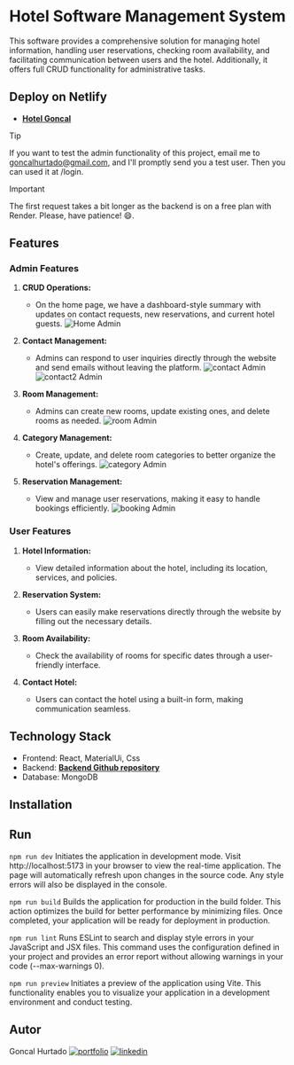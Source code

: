# Hotel Software Management System

This software provides a comprehensive solution for managing hotel information, handling user reservations, checking room availability, and facilitating communication between users and the hotel. Additionally, it offers full CRUD functionality for administrative tasks.

## Deploy on Netlify
* [**Hotel Goncal**](https://hotel-goncal.netlify.app/)

> [!TIP]
> If you want to test the admin functionality of this project, email me to goncalhurtado@gmail.com, and I'll promptly send you a test user. Then you can used it at /login.

> [!IMPORTANT]  
> The first request takes a bit longer as the backend is on a free plan with Render. Please, have patience! 😄.

## Features

### Admin Features

1. **CRUD Operations:**
   - On the home page, we have a dashboard-style summary with updates on contact requests, new reservations, and current hotel guests.
 ![Home Admin](https://res.cloudinary.com/dr2iqnauy/image/upload/v1705009913/hotel-software/github/homeadmin_v5vq9j.png)

2. **Contact Management:**
   - Admins can respond to user inquiries directly through the website and send emails without leaving the platform.
  ![contact Admin](https://res.cloudinary.com/dr2iqnauy/image/upload/v1705010033/hotel-software/github/contact1_bqbarh.png)
  ![contact2 Admin](https://res.cloudinary.com/dr2iqnauy/image/upload/v1705010078/hotel-software/github/contact2_fg49yh.png)

3. **Room Management:**
   - Admins can create new rooms, update existing ones, and delete rooms as needed.
![room Admin](https://res.cloudinary.com/dr2iqnauy/image/upload/v1705010223/hotel-software/github/rooms_zmajsz.png)

4. **Category Management:**
   - Create, update, and delete room categories to better organize the hotel's offerings.
  ![category Admin](https://res.cloudinary.com/dr2iqnauy/image/upload/v1705010165/hotel-software/github/categories_vidpyf.png)

5. **Reservation Management:**
   - View and manage user reservations, making it easy to handle bookings efficiently.
   ![booking Admin](https://res.cloudinary.com/dr2iqnauy/image/upload/v1705010310/hotel-software/github/booking_admi_kizh6h.png)

### User Features
1. **Hotel Information:**
   - View detailed information about the hotel, including its location, services, and policies.

2. **Reservation System:**
   - Users can easily make reservations directly through the website by filling out the necessary details.

3. **Room Availability:**
   - Check the availability of rooms for specific dates through a user-friendly interface.

4. **Contact Hotel:**
   - Users can contact the hotel using a built-in form, making communication seamless.



## Technology Stack
- Frontend: React, MaterialUi, Css 
- Backend: [**Backend Github repository**](https://github.com/goncalhurtado/hotel-software-backend)
- Database: MongoDB

## Installation

## Run
`npm run dev`
Initiates the application in development mode. Visit http://localhost:5173 in your browser to view the real-time application. The page will automatically refresh upon changes in the source code. Any style errors will also be displayed in the console.

`npm run build`
Builds the application for production in the build folder. This action optimizes the build for better performance by minimizing files. Once completed, your application will be ready for deployment in production.

`npm run lint`
Runs ESLint to search and display style errors in your JavaScript and JSX files. This command uses the configuration defined in your project and provides an error report without allowing warnings in your code (--max-warnings 0).

`npm run preview`
Initiates a preview of the application using Vite. This functionality enables you to visualize your application in a development environment and conduct testing.

## Autor
Goncal Hurtado [![portfolio](https://img.shields.io/badge/my_portfolio-000?style=for-the-badge&logo=ko-fi&logoColor=white)](https://goncalhurtado.netlify.app/) [![linkedin](https://img.shields.io/badge/linkedin-0A66C2?style=for-the-badge&logo=linkedin&logoColor=white)](https://www.linkedin.com/in/goncalhurtado/)

